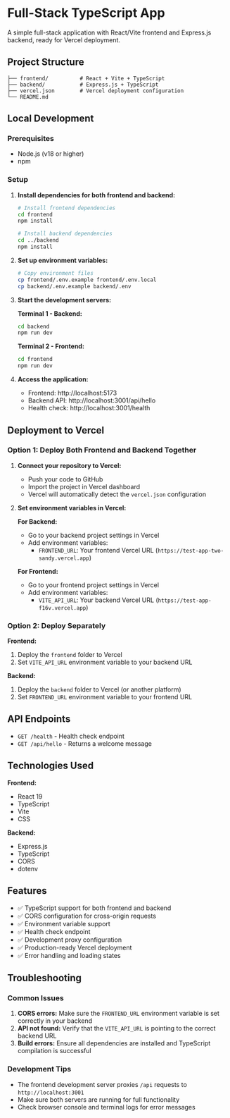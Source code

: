 # Full-Stack TypeScript App

A simple full-stack application with React/Vite frontend and Express.js backend, ready for Vercel deployment.

## Project Structure

```
├── frontend/          # React + Vite + TypeScript
├── backend/           # Express.js + TypeScript
├── vercel.json        # Vercel deployment configuration
└── README.md
```

## Local Development

### Prerequisites
- Node.js (v18 or higher)
- npm

### Setup

1. **Install dependencies for both frontend and backend:**
   ```bash
   # Install frontend dependencies
   cd frontend
   npm install
   
   # Install backend dependencies
   cd ../backend
   npm install
   ```

2. **Set up environment variables:**
   ```bash
   # Copy environment files
   cp frontend/.env.example frontend/.env.local
   cp backend/.env.example backend/.env
   ```

3. **Start the development servers:**
   
   **Terminal 1 - Backend:**
   ```bash
   cd backend
   npm run dev
   ```
   
   **Terminal 2 - Frontend:**
   ```bash
   cd frontend
   npm run dev
   ```

4. **Access the application:**
   - Frontend: http://localhost:5173
   - Backend API: http://localhost:3001/api/hello
   - Health check: http://localhost:3001/health

## Deployment to Vercel

### Option 1: Deploy Both Frontend and Backend Together

1. **Connect your repository to Vercel:**
   - Push your code to GitHub
   - Import the project in Vercel dashboard
   - Vercel will automatically detect the `vercel.json` configuration

2. **Set environment variables in Vercel:**

   **For Backend:**
   - Go to your backend project settings in Vercel
   - Add environment variables:
     - `FRONTEND_URL`: Your frontend Vercel URL (`https://test-app-two-sandy.vercel.app`)

   **For Frontend:**
   - Go to your frontend project settings in Vercel
   - Add environment variables:
     - `VITE_API_URL`: Your backend Vercel URL (`https://test-app-f16v.vercel.app`)

### Option 2: Deploy Separately

**Frontend:**
1. Deploy the `frontend` folder to Vercel
2. Set `VITE_API_URL` environment variable to your backend URL

**Backend:**
1. Deploy the `backend` folder to Vercel (or another platform)
2. Set `FRONTEND_URL` environment variable to your frontend URL

## API Endpoints

- `GET /health` - Health check endpoint
- `GET /api/hello` - Returns a welcome message

## Technologies Used

**Frontend:**
- React 19
- TypeScript
- Vite
- CSS

**Backend:**
- Express.js
- TypeScript
- CORS
- dotenv

## Features

- ✅ TypeScript support for both frontend and backend
- ✅ CORS configuration for cross-origin requests
- ✅ Environment variable support
- ✅ Health check endpoint
- ✅ Development proxy configuration
- ✅ Production-ready Vercel deployment
- ✅ Error handling and loading states

## Troubleshooting

### Common Issues

1. **CORS errors:** Make sure the `FRONTEND_URL` environment variable is set correctly in your backend
2. **API not found:** Verify that the `VITE_API_URL` is pointing to the correct backend URL
3. **Build errors:** Ensure all dependencies are installed and TypeScript compilation is successful

### Development Tips

- The frontend development server proxies `/api` requests to `http://localhost:3001`
- Make sure both servers are running for full functionality
- Check browser console and terminal logs for error messages
